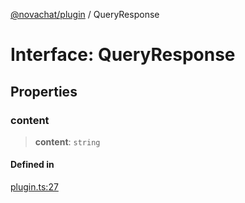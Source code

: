 [@novachat/plugin](../packages.md) / QueryResponse

# Interface: QueryResponse

## Properties

### content

> **content**: `string`

#### Defined in

[plugin.ts:27](https://github.com/rxliuli/novachat/blob/97dc804dd6578dc1784dfce501bf1d3c196c6da2/packages/plugin/src/plugin.ts#L27)
